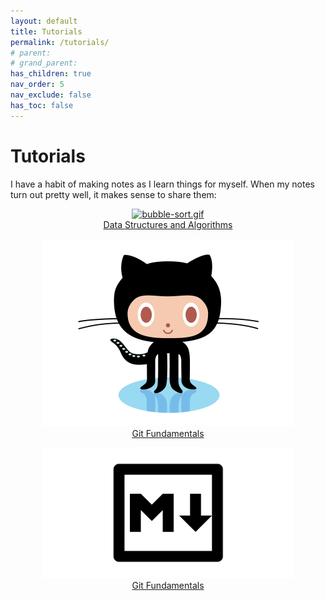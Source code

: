 ```yaml
---
layout: default
title: Tutorials
permalink: /tutorials/
# parent: 
# grand_parent: 
has_children: true
nav_order: 5
nav_exclude: false
has_toc: false
---
```


# Tutorials
I have a habit of making notes as I learn things for myself. When my notes turn out pretty well, it makes sense to share them:

<p align="center">
  <a href="/tutorials/data-structures-and-algorithms/">
    <img
      src="/assets/images/data-structures-and-algorithms/sorting-algorithms/bubble-sort.gif"
      alt="bubble-sort.gif"
    />
  </a>
  <br />
  <a href="/tutorials/data-structures-and-algorithms/"
    >Data Structures and Algorithms</a
  >
</p>

<p align="center">
  <a href="/tutorials/git-fundamentals/">
    <img src="/assets/images/git/github.gif" alt="github.gif" width="400" />
  </a>
  <br />
  <a href="/tutorials/git-fundamentals/">Git Fundamentals</a>
</p>

<p align="center">
  <a href="/tutorials/markdown/">
    <img src="/assets/images/markdown/markdown.png" alt="markdown" width="400" />
  </a>
  <br />
  <a href="/tutorials/markdown/">Git Fundamentals</a>
</p>